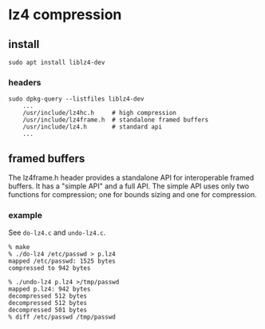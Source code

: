 # lz4 compression

## install

    sudo apt install liblz4-dev

### headers

    sudo dpkg-query --listfiles liblz4-dev
		...
		/usr/include/lz4hc.h     # high compression
		/usr/include/lz4frame.h  # standalone framed buffers
		/usr/include/lz4.h       # standard api
		...

## framed buffers

The lz4frame.h header provides a standalone API for interoperable
framed buffers. It has a "simple API" and a full API. The simple
API uses only two functions for compression; one for bounds sizing
and one for compression.

### example

See `do-lz4.c` and `undo-lz4.c`.

    % make
    % ./do-lz4 /etc/passwd > p.lz4
    mapped /etc/passwd: 1525 bytes
    compressed to 942 bytes

    % ./undo-lz4 p.lz4 >/tmp/passwd
    mapped p.lz4: 942 bytes
    decompressed 512 bytes
    decompressed 512 bytes
    decompressed 501 bytes
    % diff /etc/passwd /tmp/passwd

